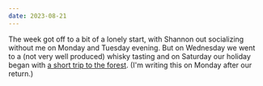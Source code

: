 ```yaml
---
date: 2023-08-21
---
```


The week got off to a bit of a lonely start, with Shannon out socializing without me on Monday and Tuesday evening. But on Wednesday we went to a (not very well produced) whisky tasting and on Saturday our holiday began with [a short trip to the forest](/logs/travel/2023-veluwe/). (I'm writing this on Monday after our return.)
